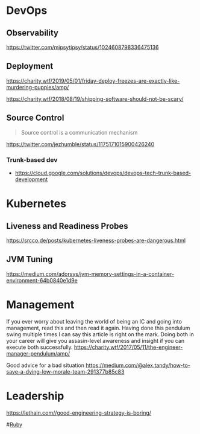# DevOps

## Observability

https://twitter.com/mipsytipsy/status/1024608798336475136 

## Deployment

https://charity.wtf/2019/05/01/friday-deploy-freezes-are-exactly-like-murdering-puppies/amp/

https://charity.wtf/2018/08/19/shipping-software-should-not-be-scary/

## Source Control

> Source control is a communication mechanism

https://twitter.com/jezhumble/status/1175171015900426240

### Trunk-based dev
* https://cloud.google.com/solutions/devops/devops-tech-trunk-based-development

# Kubernetes

## Liveness and Readiness Probes

https://srcco.de/posts/kubernetes-liveness-probes-are-dangerous.html

## JVM Tuning

https://medium.com/adorsys/jvm-memory-settings-in-a-container-environment-64b0840e1d9e

# Management

If you ever worry about leaving the world of being an IC and going into management, read this and then read it again. Having done this pendulum swing multiple times I can say this article is right on the mark. Doing both in your career will give you assasin-level awareness and insight if you can execute both successfully. 
https://charity.wtf/2017/05/11/the-engineer-manager-pendulum/amp/

Good advice for a bad situation
https://medium.com/@alex.tandy/how-to-save-a-dying-low-morale-team-291377b85c83

# Leadership

https://lethain.com//good-engineering-strategy-is-boring/

#[Ruby](ruby/README.md)
